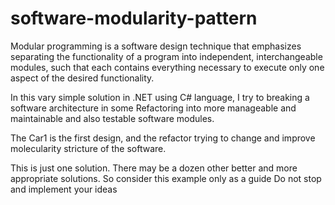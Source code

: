 # software-modularity-pattern

Modular programming is a software design technique that emphasizes separating the functionality of a program into independent, interchangeable modules, such that each contains everything necessary to execute only one aspect of the desired functionality.

In this vary simple solution in .NET using C# language, I try to breaking a software architecture in some Refactoring into more manageable and maintainable and also testable software modules.

The Car1 is the first design, and the refactor trying to change and improve molecularity stricture of the software.
 
 

This is just one solution. There may be a dozen other better and more appropriate solutions.
So consider this example only as a guide Do not stop and implement your ideas

